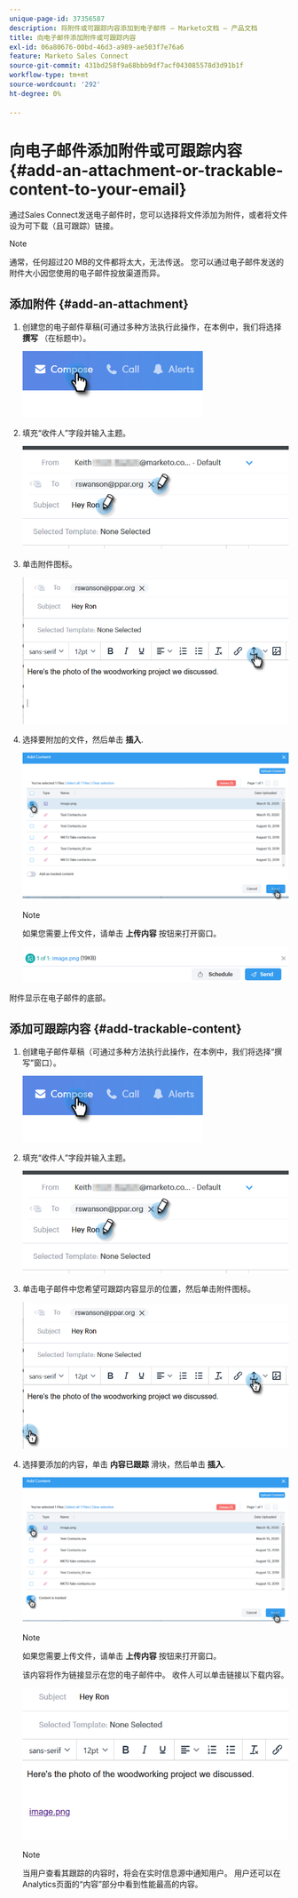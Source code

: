 ```yaml
---
unique-page-id: 37356587
description: 将附件或可跟踪内容添加到电子邮件 — Marketo文档 — 产品文档
title: 向电子邮件添加附件或可跟踪内容
exl-id: 06a80676-00bd-46d3-a989-ae503f7e76a6
feature: Marketo Sales Connect
source-git-commit: 431bd258f9a68bbb9df7acf043085578d3d91b1f
workflow-type: tm+mt
source-wordcount: '292'
ht-degree: 0%

---
```


# 向电子邮件添加附件或可跟踪内容 {#add-an-attachment-or-trackable-content-to-your-email}

通过Sales Connect发送电子邮件时，您可以选择将文件添加为附件，或者将文件设为可下载（且可跟踪）链接。

>[!NOTE]
>
>通常，任何超过20 MB的文件都将太大，无法传送。 您可以通过电子邮件发送的附件大小因您使用的电子邮件投放渠道而异。

## 添加附件 {#add-an-attachment}

1. 创建您的电子邮件草稿(可通过多种方法执行此操作，在本例中，我们将选择 **撰写** （在标题中）。

   ![](assets/one-4.png)

1. 填充“收件人”字段并输入主题。

   ![](assets/attach-two.png)

1. 单击附件图标。

   ![](assets/attach-three.png)

1. 选择要附加的文件，然后单击 **插入**.

   ![](assets/attach-four.png)

   >[!NOTE]
   >
   >如果您需要上传文件，请单击 **上传内容** 按钮来打开窗口。

   ![](assets/attach-five.png)

附件显示在电子邮件的底部。

## 添加可跟踪内容 {#add-trackable-content}

1. 创建电子邮件草稿（可通过多种方法执行此操作，在本例中，我们将选择“撰写”窗口）。

   ![](assets/one-4.png)

1. 填充“收件人”字段并输入主题。

   ![](assets/two-4.png)

1. 单击电子邮件中您希望可跟踪内容显示的位置，然后单击附件图标。

   ![](assets/three-4.png)

1. 选择要添加的内容，单击 **内容已跟踪** 滑块，然后单击 **插入**.

   ![](assets/four-4.png)

   >[!NOTE]
   >
   >如果您需要上传文件，请单击 **上传内容** 按钮来打开窗口。

   该内容将作为链接显示在您的电子邮件中。 收件人可以单击链接以下载内容。

   ![](assets/five-2.png)

   >[!NOTE]
   >
   >当用户查看其跟踪的内容时，将会在实时信息源中通知用户。 用户还可以在Analytics页面的“内容”部分中看到性能最高的内容。
